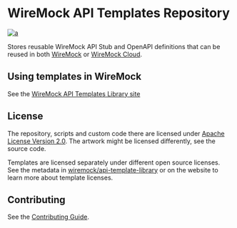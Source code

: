 # WireMock API Templates Repository

[![a](https://img.shields.io/badge/slack-Join%20us-brightgreen?style=flat&logo=slack)](https://slack.wiremock.org/)

Stores reusable WireMock API Stub and OpenAPI definitions that can be reused in
both [WireMock](https://wiremock.org/) or [WireMock Cloud](https://wiremock.io).

## Using templates in WireMock

See the [WireMock API Templates Library site](https://github.com/wiremock/library.wiremock.org-sources)

## License

The repository, scripts and custom code there are licensed under [Apache License Version 2.0](./LICENSE).
The artwork might be licensed differently,
see the source code.

Templates are licensed separately under different open source licenses.
See the metadata in [wiremock/api-template-library](https://github.com/wiremock/api-template-library)
or on the website to learn more about template licenses.

## Contributing

See the [Contributing Guide](./CONTRIBUTING.md).
